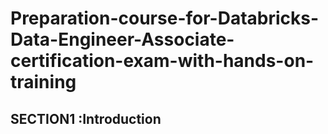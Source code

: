 # Preparation-course-for-Databricks-Data-Engineer-Associate-certification-exam-with-hands-on-training
## SECTION1 :Introduction

